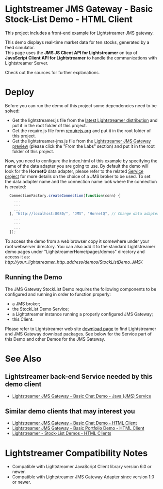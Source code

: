 # Lightstreamer JMS Gateway - Basic Stock-List Demo - HTML Client #

<!-- START DESCRIPTION lightstreamer-jms-example-stocklist-client-javascript -->

This project includes a front-end example for Lightstreamer JMS gateway.

This demo displays real-time market data for ten stocks, generated by a feed simulator.<br>
This page uses the <b>JMS JS Client API for Lightstreamer</b> on top of <b>JavaScript Client API for Lightstreamer</b> to handle the communications with Lightstreamer Server.<br>

Check out the sources for further explanations.

<!-- END DESCRIPTION xxxxx -->
# Deploy #

Before you can run the demo of this project some dependencies need to be solved:

-  Get the lightstreamer.js file from the [latest Lightstreamer distribution](http://www.lightstreamer.com/download) and put it in the root folder of this project.
-  Get the require.js file form [requirejs.org](http://requirejs.org/docs/download.html) and put it in the root folder of this project.
-  Get the lightstreamer-jms.js file from the [Lightstreamer JMS Gateway preview](http://www.lightstreamer.com/download) (please click the "From the Labs" section) and put it in the root folder of this project.

Now, you need to configure the index.html of this example by specifying the name of the data adapter you are going to use. By default the demo will look for the <b>HornetQ</b> data adapter, please refer to the related [Service project](https://github.com/Weswit/Lightstreamer-JMS-example-StockList-service-java) for more details on the choice of a JMS broker to be used.
To set the data adapter name and the connection name look where the connection is created:

```js
  ConnectionFactory.createConnection(function(conn) {
    ...
    ...
    ...
  }, "http://localhost:8080/", "JMS", "HornetQ", // Change data adapter here
    ...
    ...
    ...
  });
```

To access the demo from a web browser copy it somewhere under your root webserver directory. You can also add it to the standard Lightstreamer demo pages under "LightstreamerHome/pages/demos" directory and access it as: <i>http://_your_lightstreamer_http_address_/demos/StockListDemo_JMS/</i>.

## Running the Demo ##

The JMS Gateway StockList Demo requires the following components to be
configured and running in order to function properly:

* a JMS broker;
* the StockList Demo Service;
* a Lightstreamer instance running a properly configured JMS Gateway;
* this Client.

Please refer to Lightstreamer web site [download page](http://www.lightstreamer.com/download) to find Lightstreamer and JMS Gateway download packages. See below for the Service part of this Demo and other Demos for the JMS Gateway.

# See Also #

## Lightstreamer back-end Service needed by this demo client ##

<!-- START RELATED_ENTRIES -->
* [Lightstreamer JMS Gateway - Basic Chat Demo - Java (JMS) Service](https://github.com/Weswit/Lightstreamer-JMS-example-Chat-service-java)

<!-- END RELATED_ENTRIES -->
## Similar demo clients that may interest you ##

* [Lightstreamer JMS Gateway - Basic Chat Demo - HTML Client](https://github.com/Weswit/Lightstreamer-JMS-example-Chat-client-javascript)
* [Lightstreamer JMS Gateway - Basic Portfolio Demo - HTML Client](https://github.com/Weswit/Lightstreamer-JMS-example-Portfolio-client-javascript)
* [Lightstreamer - Stock-List Demos - HTML Clients](https://github.com/Weswit/Lightstreamer-example-StockList-client-javascript)

# Lightstreamer Compatibility Notes #

- Compatible with Lightstreamer JavaScript Client library version 6.0 or newer.
- Compatible with Lightstreamer JMS Gateway Adapter since version 1.0 or newer.
